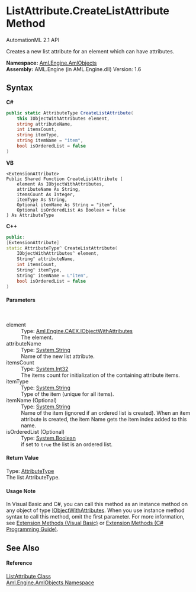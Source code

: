 # ListAttribute.CreateListAttribute Method 
AutomationML 2.1 API 

Creates a new list attribute for an element which can have attributes.

**Namespace:**&nbsp;<a href="N_Aml_Engine_AmlObjects">Aml.Engine.AmlObjects</a><br />**Assembly:**&nbsp;AML.Engine (in AML.Engine.dll) Version: 1.6

## Syntax

**C#**<br />
``` C#
public static AttributeType CreateListAttribute(
	this IObjectWithAttributes element,
	string attributeName,
	int itemsCount,
	string itemType,
	string itemName = "item",
	bool isOrderedList = false
)
```

**VB**<br />
``` VB
<ExtensionAttribute>
Public Shared Function CreateListAttribute ( 
	element As IObjectWithAttributes,
	attributeName As String,
	itemsCount As Integer,
	itemType As String,
	Optional itemName As String = "item",
	Optional isOrderedList As Boolean = false
) As AttributeType
```

**C++**<br />
``` C++
public:
[ExtensionAttribute]
static AttributeType^ CreateListAttribute(
	IObjectWithAttributes^ element, 
	String^ attributeName, 
	int itemsCount, 
	String^ itemType, 
	String^ itemName = L"item", 
	bool isOrderedList = false
)
```


#### Parameters
&nbsp;<dl><dt>element</dt><dd>Type: <a href="T_Aml_Engine_CAEX_IObjectWithAttributes">Aml.Engine.CAEX.IObjectWithAttributes</a><br />The element.</dd><dt>attributeName</dt><dd>Type: <a href="https://docs.microsoft.com/dotnet/api/system.string" target="_parent" rel="noopener noreferrer">System.String</a><br />Name of the new list attribute.</dd><dt>itemsCount</dt><dd>Type: <a href="https://docs.microsoft.com/dotnet/api/system.int32" target="_parent" rel="noopener noreferrer">System.Int32</a><br />The items count for initialization of the containing attribute items.</dd><dt>itemType</dt><dd>Type: <a href="https://docs.microsoft.com/dotnet/api/system.string" target="_parent" rel="noopener noreferrer">System.String</a><br />Type of the item (unique for all items).</dd><dt>itemName (Optional)</dt><dd>Type: <a href="https://docs.microsoft.com/dotnet/api/system.string" target="_parent" rel="noopener noreferrer">System.String</a><br />Name of the item (ignored if an ordered list is created). When an item attribute is created, the item Name gets the item index added to this name.</dd><dt>isOrderedList (Optional)</dt><dd>Type: <a href="https://docs.microsoft.com/dotnet/api/system.boolean" target="_parent" rel="noopener noreferrer">System.Boolean</a><br />if set to `true` the list is an ordered list.</dd></dl>

#### Return Value
Type: <a href="T_Aml_Engine_CAEX_AttributeType">AttributeType</a><br />The list AttributeType.

#### Usage Note
In Visual Basic and C#, you can call this method as an instance method on any object of type <a href="T_Aml_Engine_CAEX_IObjectWithAttributes">IObjectWithAttributes</a>. When you use instance method syntax to call this method, omit the first parameter. For more information, see <a href="https://docs.microsoft.com/dotnet/visual-basic/programming-guide/language-features/procedures/extension-methods" target="_blank" rel="noopener noreferrer">Extension Methods (Visual Basic)</a> or <a href="https://docs.microsoft.com/dotnet/csharp/programming-guide/classes-and-structs/extension-methods" target="_blank" rel="noopener noreferrer">Extension Methods (C# Programming Guide)</a>.

## See Also


#### Reference
<a href="T_Aml_Engine_AmlObjects_ListAttribute">ListAttribute Class</a><br /><a href="N_Aml_Engine_AmlObjects">Aml.Engine.AmlObjects Namespace</a><br />